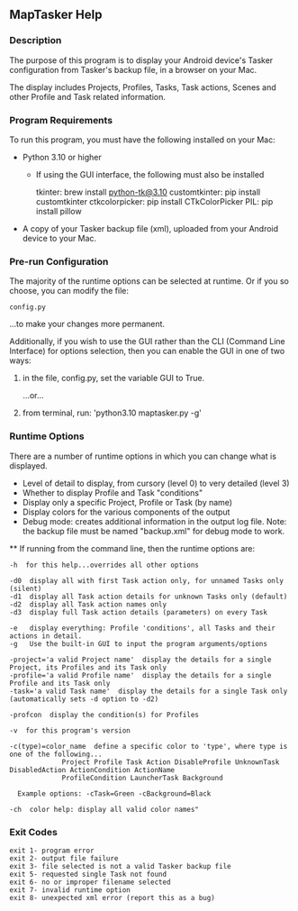 ## MapTasker Help

### Description
The purpose of this program is to display your Android device's Tasker configuration from Tasker's backup file, in a browser on your Mac.
 
The display includes Projects, Profiles, Tasks, Task actions, Scenes and other Profile and Task related information.
 
### Program Requirements
To run this program, you must have the following installed on your Mac:
* Python 3.10 or higher
  * If using the GUI interface, the following must also be installed   
    

      tkinter:        brew install python-tk@3.10
      customtkinter:  pip install customtkinter
      ctkcolorpicker: pip install CTkColorPicker
      PIL:            pip install pillow      

      
* A copy of your Tasker backup file (xml), uploaded from your Android device to your Mac.
### Pre-run Configuration
The majority of the runtime options can be selected at runtime.  Or if you so choose, you can modify the file:    

    config.py

...to make your changes more permanent.
 
Additionally, if you wish to use the GUI rather than the CLI (Command Line Interface) for options selection, then you can enable the GUI in one of two ways:    

1. in the file, config.py, set the variable GUI to True.    

   ...or...   

2. from terminal, run: 'python3.10 maptasker.py -g'

### Runtime Options
There are a number of runtime options in which you can change what is displayed.
* Level of detail to display, from cursory (level 0) to very detailed (level 3)
* Whether to display Profile and Task "conditions"
* Display only a specific Project, Profile or Task (by name)
* Display colors for the various components of the output
* Debug mode: creates additional information in the output log file. Note: the backup file must be named "backup.xml" for debug mode to work.     

    
** If running from the command line, then the runtime options are:    

    -h  for this help...overrides all other options 

    -d0  display all with first Task action only, for unnamed Tasks only (silent)
    -d1  display all Task action details for unknown Tasks only (default)
    -d2  display all Task action names only
    -d3  display full Task action details (parameters) on every Task

    -e   display everything: Profile 'conditions', all Tasks and their actions in detail.
    -g   Use the built-in GUI to input the program arguments/options
    
    -project='a valid Project name'  display the details for a single Project, its Profiles and its Task only
    -profile='a valid Profile name'  display the details for a single Profile and its Task only
    -task='a valid Task name'  display the details for a single Task only (automatically sets -d option to -d2)
    
    -profcon  display the condition(s) for Profiles
    
    -v  for this program's version
    
    -c(type)=color_name  define a specific color to 'type', where type is one of the following...
                 Project Profile Task Action DisableProfile UnknownTask DisabledAction ActionCondition ActionName
                 ProfileCondition LauncherTask Background    

      Example options: -cTask=Green -cBackground=Black
    
    -ch  color help: display all valid color names"

### Exit Codes
    exit 1- program error
    exit 2- output file failure
    exit 3- file selected is not a valid Tasker backup file
    exit 5- requested single Task not found
    exit 6- no or improper filename selected
    exit 7- invalid runtime option
    exit 8- unexpected xml error (report this as a bug)
